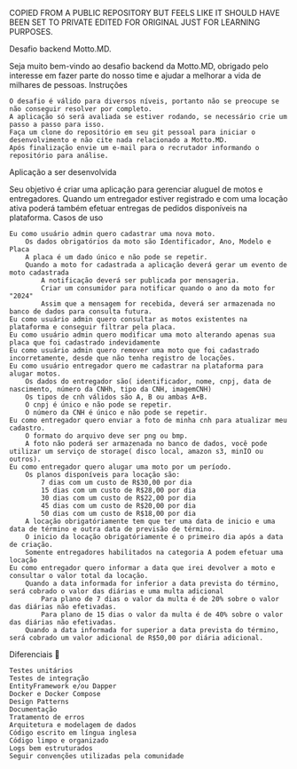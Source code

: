 COPIED FROM A PUBLIC REPOSITORY BUT FEELS LIKE IT SHOULD HAVE BEEN SET TO PRIVATE
EDITED FOR ORIGINAL JUST FOR LEARNING PURPOSES.

Desafio backend Motto.MD.

Seja muito bem-vindo ao desafio backend da Motto.MD, obrigado pelo interesse em fazer parte do nosso time e ajudar a melhorar a vida de milhares de pessoas.
Instruções

    O desafio é válido para diversos níveis, portanto não se preocupe se não conseguir resolver por completo.
    A aplicação só será avaliada se estiver rodando, se necessário crie um passo a passo para isso.
    Faça um clone do repositório em seu git pessoal para iniciar o desenvolvimento e não cite nada relacionado a Motto.MD.
    Após finalização envie um e-mail para o recrutador informando o repositório para análise.

Aplicação a ser desenvolvida

Seu objetivo é criar uma aplicação para gerenciar aluguel de motos e entregadores. Quando um entregador estiver registrado e com uma locação ativa poderá também efetuar entregas de pedidos disponíveis na plataforma.
Casos de uso

    Eu como usuário admin quero cadastrar uma nova moto.
        Os dados obrigatórios da moto são Identificador, Ano, Modelo e Placa
        A placa é um dado único e não pode se repetir.
        Quando a moto for cadastrada a aplicação deverá gerar um evento de moto cadastrada
            A notificação deverá ser publicada por mensageria.
            Criar um consumidor para notificar quando o ano da moto for "2024"
            Assim que a mensagem for recebida, deverá ser armazenada no banco de dados para consulta futura.
    Eu como usuário admin quero consultar as motos existentes na plataforma e conseguir filtrar pela placa.
    Eu como usuário admin quero modificar uma moto alterando apenas sua placa que foi cadastrado indevidamente
    Eu como usuário admin quero remover uma moto que foi cadastrado incorretamente, desde que não tenha registro de locações.
    Eu como usuário entregador quero me cadastrar na plataforma para alugar motos.
        Os dados do entregador são( identificador, nome, cnpj, data de nascimento, número da CNHh, tipo da CNH, imagemCNH)
        Os tipos de cnh válidos são A, B ou ambas A+B.
        O cnpj é único e não pode se repetir.
        O número da CNH é único e não pode se repetir.
    Eu como entregador quero enviar a foto de minha cnh para atualizar meu cadastro.
        O formato do arquivo deve ser png ou bmp.
        A foto não poderá ser armazenada no banco de dados, você pode utilizar um serviço de storage( disco local, amazon s3, minIO ou outros).
    Eu como entregador quero alugar uma moto por um período.
        Os planos disponíveis para locação são:
            7 dias com um custo de R$30,00 por dia
            15 dias com um custo de R$28,00 por dia
            30 dias com um custo de R$22,00 por dia
            45 dias com um custo de R$20,00 por dia
            50 dias com um custo de R$18,00 por dia
        A locação obrigatóriamente tem que ter uma data de inicio e uma data de término e outra data de previsão de término.
        O inicio da locação obrigatóriamente é o primeiro dia após a data de criação.
        Somente entregadores habilitados na categoria A podem efetuar uma locação
    Eu como entregador quero informar a data que irei devolver a moto e consultar o valor total da locação.
        Quando a data informada for inferior a data prevista do término, será cobrado o valor das diárias e uma multa adicional
            Para plano de 7 dias o valor da multa é de 20% sobre o valor das diárias não efetivadas.
            Para plano de 15 dias o valor da multa é de 40% sobre o valor das diárias não efetivadas.
        Quando a data informada for superior a data prevista do término, será cobrado um valor adicional de R$50,00 por diária adicional.

Diferenciais 🚀

    Testes unitários
    Testes de integração
    EntityFramework e/ou Dapper
    Docker e Docker Compose
    Design Patterns
    Documentação
    Tratamento de erros
    Arquitetura e modelagem de dados
    Código escrito em língua inglesa
    Código limpo e organizado
    Logs bem estruturados
    Seguir convenções utilizadas pela comunidade
